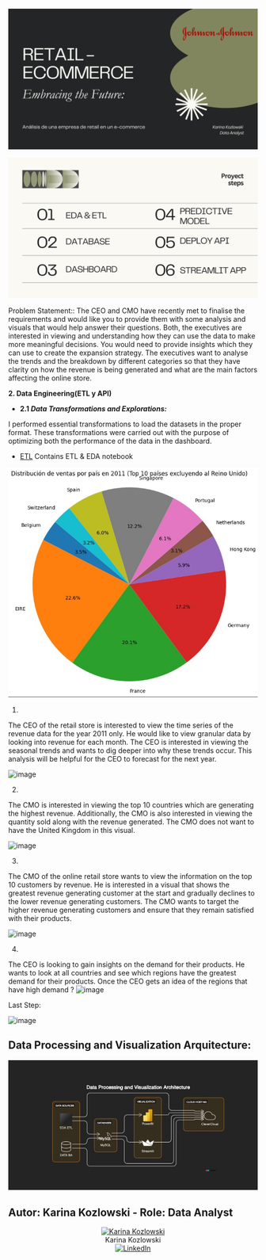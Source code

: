 ![Banner](https://github.com/karinakozlowski/Online_Retail/blob/main/Assets/Johnson%26johnson1.png)


![Steps](https://github.com/karinakozlowski/Online_Retail/blob/main/Assets/2.png)



Problem Statement::
The CEO and CMO have recently met to finalise the requirements and would like you to provide them with some analysis and visuals that would help answer their questions.
Both, the executives are interested in viewing and understanding how they can use the data to make more meaningful decisions. You would need to provide insights which 
they can use to create the expansion strategy. The executives want to analyse the trends and the breakdown by different categories so that they have clarity on how the
revenue is being generated and what are the main factors affecting the online store.


**2. Data Engineering(ETL y API)** <br />

- **2.1 *Data Transformations and Explorations:***  

I performed essential transformations to load the datasets in the proper format. These transformations were carried out with the purpose of optimizing both the performance of the data in the dashboard. <br />
  +   [ETL](1_ETL_EDA/ETL_EDA.ipynb) Contains ETL & EDA notebook

![Banner_EDA](Assets/EDA.jpg)


1)
The CEO of the retail store is interested to view the time series of the revenue data for the year 2011 only. He would like to view granular data by looking into revenue
for each month. The CEO is interested in viewing the seasonal trends and wants to dig deeper into why these trends occur. This analysis will be helpful for the CEO to forecast for the next year.


![image](https://github.com/YashMohare/Online-Retail-Sales-Dashboard-_PowerBi/assets/160584848/0041a780-e4b9-4f89-bd28-2db6795f5730)


2)
The CMO is interested in viewing the top 10 countries which are generating the highest revenue. Additionally, the CMO is also interested in viewing the quantity sold along with the 
revenue generated. The CMO does not want to have the United Kingdom in this visual.

![image](https://github.com/YashMohare/Online-Retail-Sales-Dashboard-_PowerBi/assets/160584848/75fcb88d-e38f-488e-8d14-159222d32572)



3)
The CMO of the online retail store wants to view the information on the top 10 customers by revenue. He is interested in a visual that shows the greatest revenue generating 
customer at the start and gradually declines to the lower revenue generating customers. The CMO wants to target the higher revenue generating customers and ensure that they 
remain satisfied with their products.

![image](https://github.com/YashMohare/Online-Retail-Sales-Dashboard-_PowerBi/assets/160584848/e3491da4-adc4-49c2-9344-dcb4622df9a4)


4)
The CEO is looking to gain insights on the demand for their products. He wants to look at all countries and see which regions have the greatest demand for their products.
Once the CEO gets an idea of the regions that have high demand ?
![image](https://github.com/YashMohare/Online-Retail-Sales-Dashboard-_PowerBi/assets/160584848/cce8e2df-f383-4e02-a8d9-6711b17edd74)



Last Step:

![image](https://github.com/YashMohare/Online-Retail-Sales-Dashboard-_PowerBi/assets/160584848/2acbad9b-f34e-4063-a626-69dcc5061209)


## Data Processing and Visualization Arquitecture:

![Etapas](Assets/Diagrama.jpg)





## Autor: Karina Kozlowski - Role: Data Analyst 



<div align="center">
  <a href="https://www.linkedin.com/in/karina-kozlowski-625535217/" target="_blank">
    <img src="https://avatars.githubusercontent.com/u/838109" width="200" alt="Karina Kozlowski">
  </a>
  <br>
  Karina Kozlowski 
  <br>
  <a href="https://www.linkedin.com/in/karina-kozlowski-625535217/" target="_blank">
    <img src="https://img.shields.io/badge/linkedin%20-%230077B5.svg?&style=for-the-badge&logo=linkedin&logoColor=white" alt="LinkedIn">

